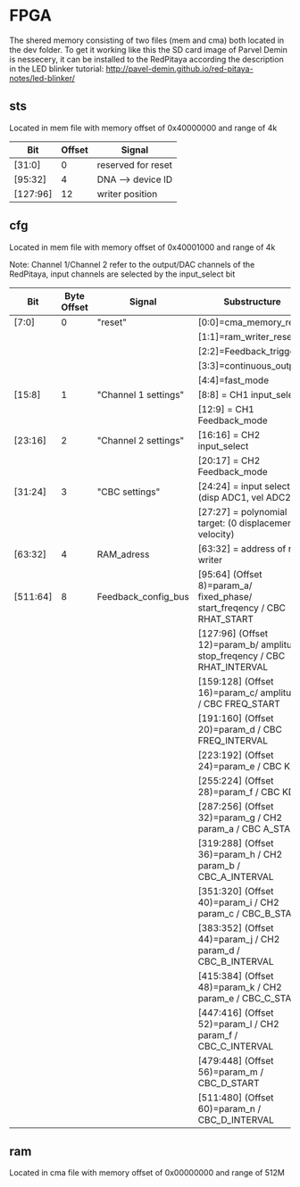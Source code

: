 # FPGA
The shered memory consisting of two files (mem and cma) both located in the dev folder.
To get it working like this the SD card image of Parvel Demin is nessecery, it can be installed to the RedPitaya according the description in the LED blinker tutorial:
http://pavel-demin.github.io/red-pitaya-notes/led-blinker/

## sts
Located in mem file with memory offset of 0x40000000 and range of 4k

Bit      | Offset | Signal   
-------- | ------ | -------- 
[31:0]   | 0      | reserved for reset   
[95:32]  | 4      | DNA --> device ID
[127:96] | 12     | writer position

## cfg
Located in mem file with memory offset of 0x40001000 and range of 4k

Note: Channel 1/Channel 2 refer to the output/DAC channels of the RedPitaya, input channels are selected by the input_select bit

Bit      | Byte Offset | Signal                          | Substructure
-------- | ----------- | ------------------------------- | ------
[7:0]    | 0           | "reset"                         | [0:0]=cma_memory_reset
&nbsp;   |             |                                 | [1:1]=ram_writer_reset
&nbsp;   |             |                                 | [2:2]=Feedback_trigger
&nbsp;   |             |                                 | [3:3]=continuous_output
&nbsp;   |             |                                 | [4:4]=fast_mode
[15:8]   | 1           | "Channel 1 settings"            | [8:8]  = CH1 input_select
&nbsp;   |             |                                 | [12:9] = CH1 Feedback_mode
[23:16]  | 2           | "Channel 2 settings"            | [16:16]  = CH2 input_select
&nbsp;   |             |                                 | [20:17] = CH2 Feedback_mode
[31:24]  | 3           | "CBC settings"                  | [24:24]  = input select: (1  (disp ADC1, vel ADC2))
&nbsp;   |             |                                 | [27:27]  = polynomial target: (0 displacement, 1 velocity)
[63:32]  | 4           | RAM_adress						 | [63:32] = address of ram writer
[511:64] | 8           | Feedback\_config\_bus           | [95:64] (Offset 8)=param_a/ fixed_phase/ start_freqency / CBC RHAT_START
&nbsp;   |             |                                 | [127:96] (Offset 12)=param_b/ amplitude/ stop_freqency / CBC RHAT_INTERVAL
&nbsp;   |             |                                 | [159:128] (Offset 16)=param_c/ amplitude / CBC FREQ_START
&nbsp;   |             |                                 | [191:160] (Offset 20)=param_d / CBC  FREQ_INTERVAL
&nbsp;   |             |                                 | [223:192] (Offset 24)=param_e / CBC KP
&nbsp;   |             |                                 | [255:224] (Offset 28)=param_f / CBC KD
&nbsp;   |             |                                 | [287:256] (Offset 32)=param_g / CH2  param_a / CBC A_START
&nbsp;   |             |                                 | [319:288] (Offset 36)=param_h / CH2 param_b / CBC_A_INTERVAL
&nbsp;   |             |                                 | [351:320] (Offset 40)=param_i / CH2 param_c / CBC_B_START
&nbsp;   |             |                                 | [383:352] (Offset 44)=param_j / CH2 param_d / CBC_B_INTERVAL
&nbsp;   |             |                                 | [415:384] (Offset 48)=param_k / CH2 param_e / CBC_C_START
&nbsp;   |             |                                 | [447:416] (Offset 52)=param_l / CH2 param_f / CBC_C_INTERVAL
&nbsp;   |             |                                 | [479:448] (Offset 56)=param_m / CBC_D_START
&nbsp;   |             |                                 | [511:480] (Offset 60)=param_n / CBC_D_INTERVAL


## ram
Located in cma file with memory offset of 0x00000000 and range of 512M


